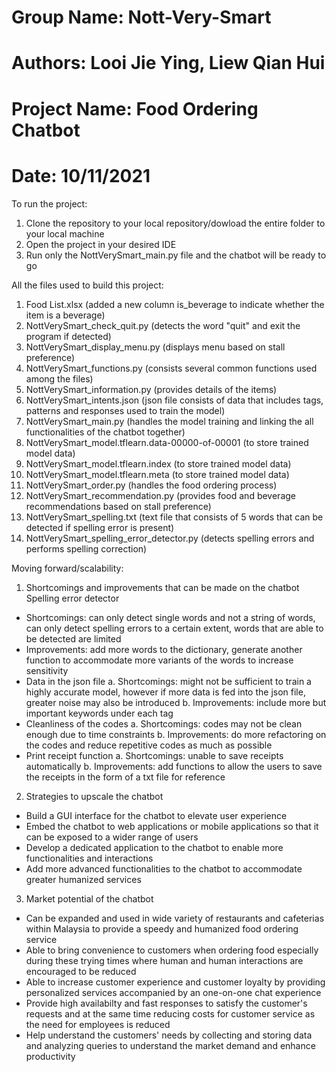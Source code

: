 # Group Name: Nott-Very-Smart
# Authors: Looi Jie Ying, Liew Qian Hui
# Project Name: Food Ordering Chatbot
# Date: 10/11/2021

To run the project:
1. Clone the repository to your local repository/dowload the entire folder to your local machine
2. Open the project in your desired IDE
3. Run only the NottVerySmart_main.py file and the chatbot will be ready to go

All the files used to build this project:
1. Food List.xlsx   (added a new column is_beverage to indicate whether the item is a beverage)
2. NottVerySmart_check_quit.py   (detects the word "quit" and exit the program if detected)
3. NottVerySmart_display_menu.py   (displays menu based on stall preference)
4. NottVerySmart_functions.py   (consists several common functions used among the files)
5. NottVerySmart_information.py   (provides details of the items)
6. NottVerySmart_intents.json   (json file consists of data that includes tags, patterns and responses used to train the model)
7. NottVerySmart_main.py   (handles the model training and linking the all functionalities of the chatbot together)
8. NottVerySmart_model.tflearn.data-00000-of-00001   (to store trained model data)
9. NottVerySmart_model.tflearn.index   (to store trained model data)
10. NottVerySmart_model.tflearn.meta   (to store trained model data)
11. NottVerySmart_order.py   (handles the food ordering process)
12. NottVerySmart_recommendation.py   (provides food and beverage recommendations based on stall preference)
13. NottVerySmart_spelling.txt   (text file that consists of 5 words that can be detected if spelling error is present)
14. NottVerySmart_spelling_error_detector.py   (detects spelling errors and performs spelling correction)

Moving forward/scalability:
1. Shortcomings and improvements that can be made on the chatbot
Spelling error detector
- Shortcomings: can only detect single words and not a string of words, can only detect spelling errors to a certain extent, words that are able to be detected are limited
- Improvements: add more words to the dictionary, generate another function to accommodate more variants of the words to increase sensitivity
- Data in the json file 
a. Shortcomings: might not be sufficient to train a highly accurate model, however if more data is fed into the json file, greater noise may also be introduced
b. Improvements: include more but important keywords under each tag
- Cleanliness of the codes
a. Shortcomings: codes may not be clean enough due to time constraints
b. Improvements: do more refactoring on the codes and reduce repetitive codes as much as possible
- Print receipt function
a. Shortcomings: unable to save receipts automatically
b. Improvements: add functions to allow the users to save the receipts in the form of a txt file for reference

2. Strategies to upscale the chatbot
- Build a GUI interface for the chatbot to elevate user experience
- Embed the chatbot to web applications or mobile applications so that it can be exposed to a wider range of users
- Develop a dedicated application to the chatbot to enable more functionalities and interactions
- Add more advanced functionalities to the chatbot to accommodate greater humanized services

3. Market potential of the chatbot
- Can be expanded and used in wide variety of restaurants and cafeterias within Malaysia to provide a speedy and humanized food ordering service
- Able to bring convenience to customers when ordering food especially during these trying times where human and human interactions are encouraged to be reduced
- Able to increase customer experience and customer loyalty by providing personalized services accompanied by an one-on-one chat experience
- Provide high availabilty and fast responses to satisfy the customer's requests and at the same time reducing costs for customer service as the need for employees is reduced
- Help understand the customers' needs by collecting and storing data and analyzing queries to understand the market demand and enhance productivity

